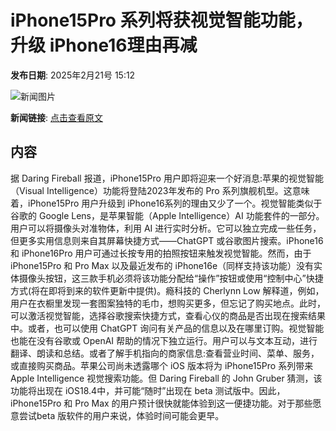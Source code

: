 # iPhone15Pro 系列将获视觉智能功能，升级 iPhone16理由再减

**发布日期**: 2025年2月21号 15:12

![新闻图片](https://upload.chinaz.com/2025/0221/6387574754153390524579279.png)

**新闻链接**: [点击查看原文](https://www.aibase.com/zh/news/15602)

## 内容

据 Daring Fireball 报道，iPhone15Pro 用户即将迎来一个好消息:苹果的视觉智能（Visual Intelligence）功能将登陆2023年发布的 Pro 系列旗舰机型。这意味着，iPhone15Pro 用户升级到 iPhone16系列的理由又少了一个。视觉智能类似于谷歌的 Google Lens，是苹果智能（Apple Intelligence）AI 功能套件的一部分。用户可以将摄像头对准物体，利用 AI 进行实时分析。它可以独立完成一些任务，但更多实用信息则来自其屏幕快捷方式——ChatGPT 或谷歌图片搜索。iPhone16和 iPhone16Pro 用户可通过长按专用的拍照按钮来触发视觉智能。然而，由于 iPhone15Pro 和 Pro Max 以及最近发布的 iPhone16e（同样支持该功能）没有实体摄像头按钮，这三款手机必须将该功能分配给“操作”按钮或使用“控制中心”快捷方式(将在即将到来的软件更新中提供)。瘾科技的 Cherlynn Low 解释道，例如，用户在衣橱里发现一套图案独特的毛巾，想购买更多，但忘记了购买地点。此时，可以激活视觉智能，选择谷歌搜索快捷方式，查看心仪的商品是否出现在搜索结果中。或者，也可以使用 ChatGPT 询问有关产品的信息以及在哪里订购。视觉智能也能在没有谷歌或 OpenAI 帮助的情况下独立运行。用户可以与文本互动，进行翻译、朗读和总结。或者了解手机指向的商家信息:查看营业时间、菜单、服务，或直接购买商品。苹果公司尚未透露哪个 iOS 版本将为 iPhone15Pro 系列带来 Apple Intelligence 视觉搜索功能。但 Daring Fireball 的 John Gruber 猜测，该功能将出现在 iOS18.4中，并可能“随时”出现在 beta 测试版中。因此，iPhone15Pro 和 Pro Max 的用户预计很快就能体验到这一便捷功能。对于那些愿意尝试beta 版软件的用户来说，体验时间可能会更早。

